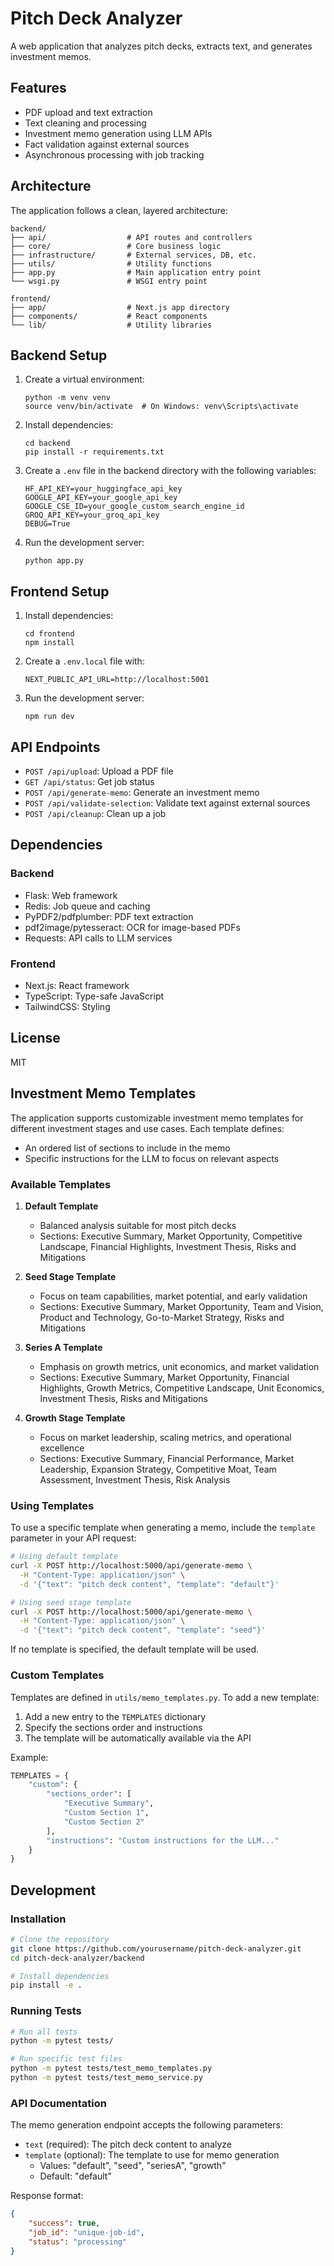 # Pitch Deck Analyzer

A web application that analyzes pitch decks, extracts text, and generates investment memos.

## Features

- PDF upload and text extraction
- Text cleaning and processing
- Investment memo generation using LLM APIs
- Fact validation against external sources
- Asynchronous processing with job tracking

## Architecture

The application follows a clean, layered architecture:

```
backend/
├── api/                  # API routes and controllers
├── core/                 # Core business logic
├── infrastructure/       # External services, DB, etc.
├── utils/                # Utility functions
├── app.py                # Main application entry point
└── wsgi.py               # WSGI entry point

frontend/
├── app/                  # Next.js app directory
├── components/           # React components
└── lib/                  # Utility libraries
```

## Backend Setup

1. Create a virtual environment:
   ```
   python -m venv venv
   source venv/bin/activate  # On Windows: venv\Scripts\activate
   ```

2. Install dependencies:
   ```
   cd backend
   pip install -r requirements.txt
   ```

3. Create a `.env` file in the backend directory with the following variables:
   ```
   HF_API_KEY=your_huggingface_api_key
   GOOGLE_API_KEY=your_google_api_key
   GOOGLE_CSE_ID=your_google_custom_search_engine_id
   GROQ_API_KEY=your_groq_api_key
   DEBUG=True
   ```

4. Run the development server:
   ```
   python app.py
   ```

## Frontend Setup

1. Install dependencies:
   ```
   cd frontend
   npm install
   ```

2. Create a `.env.local` file with:
   ```
   NEXT_PUBLIC_API_URL=http://localhost:5001
   ```

3. Run the development server:
   ```
   npm run dev
   ```

## API Endpoints

- `POST /api/upload`: Upload a PDF file
- `GET /api/status`: Get job status
- `POST /api/generate-memo`: Generate an investment memo
- `POST /api/validate-selection`: Validate text against external sources
- `POST /api/cleanup`: Clean up a job

## Dependencies

### Backend
- Flask: Web framework
- Redis: Job queue and caching
- PyPDF2/pdfplumber: PDF text extraction
- pdf2image/pytesseract: OCR for image-based PDFs
- Requests: API calls to LLM services

### Frontend
- Next.js: React framework
- TypeScript: Type-safe JavaScript
- TailwindCSS: Styling

## License

MIT

## Investment Memo Templates

The application supports customizable investment memo templates for different investment stages and use cases. Each template defines:
- An ordered list of sections to include in the memo
- Specific instructions for the LLM to focus on relevant aspects

### Available Templates

1. **Default Template**
   - Balanced analysis suitable for most pitch decks
   - Sections: Executive Summary, Market Opportunity, Competitive Landscape, Financial Highlights, Investment Thesis, Risks and Mitigations

2. **Seed Stage Template**
   - Focus on team capabilities, market potential, and early validation
   - Sections: Executive Summary, Market Opportunity, Team and Vision, Product and Technology, Go-to-Market Strategy, Risks and Mitigations

3. **Series A Template**
   - Emphasis on growth metrics, unit economics, and market validation
   - Sections: Executive Summary, Market Opportunity, Financial Highlights, Growth Metrics, Competitive Landscape, Unit Economics, Investment Thesis, Risks and Mitigations

4. **Growth Stage Template**
   - Focus on market leadership, scaling metrics, and operational excellence
   - Sections: Executive Summary, Financial Performance, Market Leadership, Expansion Strategy, Competitive Moat, Team Assessment, Investment Thesis, Risk Analysis

### Using Templates

To use a specific template when generating a memo, include the `template` parameter in your API request:

```bash
# Using default template
curl -X POST http://localhost:5000/api/generate-memo \
  -H "Content-Type: application/json" \
  -d '{"text": "pitch deck content", "template": "default"}'

# Using seed stage template
curl -X POST http://localhost:5000/api/generate-memo \
  -H "Content-Type: application/json" \
  -d '{"text": "pitch deck content", "template": "seed"}'
```

If no template is specified, the default template will be used.

### Custom Templates

Templates are defined in `utils/memo_templates.py`. To add a new template:

1. Add a new entry to the `TEMPLATES` dictionary
2. Specify the sections order and instructions
3. The template will be automatically available via the API

Example:
```python
TEMPLATES = {
    "custom": {
        "sections_order": [
            "Executive Summary",
            "Custom Section 1",
            "Custom Section 2"
        ],
        "instructions": "Custom instructions for the LLM..."
    }
}
```

## Development

### Installation

```bash
# Clone the repository
git clone https://github.com/yourusername/pitch-deck-analyzer.git
cd pitch-deck-analyzer/backend

# Install dependencies
pip install -e .
```

### Running Tests

```bash
# Run all tests
python -m pytest tests/

# Run specific test files
python -m pytest tests/test_memo_templates.py
python -m pytest tests/test_memo_service.py
```

### API Documentation

The memo generation endpoint accepts the following parameters:

- `text` (required): The pitch deck content to analyze
- `template` (optional): The template to use for memo generation
  - Values: "default", "seed", "seriesA", "growth"
  - Default: "default"

Response format:
```json
{
    "success": true,
    "job_id": "unique-job-id",
    "status": "processing"
}
```